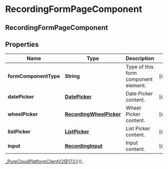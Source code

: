 # RecordingFormPageComponent

## RecordingFormPageComponent

## Properties

|Name | Type | Description | Notes|
|------------ | ------------- | ------------- | -------------|
| **formComponentType** | **String** | Type of this form component element. | [optional] |
| **datePicker** | [**DatePicker**](DatePicker) | Date Picker content. | [optional] |
| **wheelPicker** | [**RecordingWheelPicker**](RecordingWheelPicker) | Wheel Picker content. | [optional] |
| **listPicker** | [**ListPicker**](ListPicker) | List Picker content. | [optional] |
| **input** | [**RecordingInput**](RecordingInput) | Input content. | [optional] |



_PureCloudPlatformClientV2@173.1.0_

